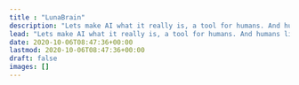 ```yaml
---
title : "LunaBrain"
description: "Lets make AI what it really is, a tool for humans. And humans like reading text."
lead: "Lets make AI what it really is, a tool for humans. And humans like reading text."
date: 2020-10-06T08:47:36+00:00
lastmod: 2020-10-06T08:47:36+00:00
draft: false
images: []
---
```


